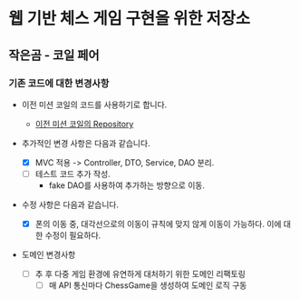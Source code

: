 # 웹 기반 체스 게임 구현을 위한 저장소
## 작은곰 - 코일 페어
### 기존 코드에 대한 변경사항

- 이전 미션 코일의 코드를 사용하기로 합니다.

    - [이전 미션 코일의 Repository](https://github.com/slowcoyle/java-chess)
- 추가적인 변경 사항은 다음과 같습니다.
    
    - [x] MVC 적용 -> Controller, DTO, Service, DAO 분리.
    - [ ] 테스트 코드 추가 작성.
        - fake DAO를 사용하여 추가하는 방향으로 이동.

- 수정 사항은 다음과 같습니다.

    - [x] 폰의 이동 중, 대각선으로의 이동이 규칙에 맞지 않게 이동이 가능하다. 이에 대한 수정이 필요하다.
    
- 도메인 변경사항

    - [ ] 추 후 다중 게임 환경에 유연하게 대처하기 위한 도메인 리팩토링
        - [ ] 매 API 통신마다 ChessGame을 생성하여 도메인 로직 구동 